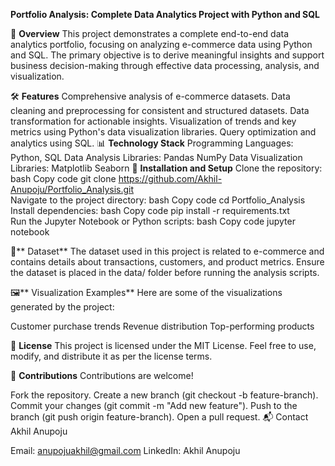 **Portfolio Analysis: Complete Data Analytics Project with Python and SQL**

📜 **Overview**
This project demonstrates a complete end-to-end data analytics portfolio, focusing on analyzing e-commerce data using Python and SQL. The primary objective is to derive meaningful insights and support business decision-making through effective data processing, analysis, and visualization.

🛠️ **Features**
Comprehensive analysis of e-commerce datasets.
Data cleaning and preprocessing for consistent and structured datasets.
Data transformation for actionable insights.
Visualization of trends and key metrics using Python's data visualization libraries.
Query optimization and analytics using SQL.
📊 **Technology Stack**
Programming Languages: Python, SQL
Data Analysis Libraries:
Pandas
NumPy
Data Visualization Libraries:
Matplotlib
Seaborn
🚀 **Installation and Setup**
Clone the repository:
bash
Copy code
git clone https://github.com/Akhil-Anupoju/Portfolio_Analysis.git  
Navigate to the project directory:
bash
Copy code
cd Portfolio_Analysis  
Install dependencies:
bash
Copy code
pip install -r requirements.txt  
Run the Jupyter Notebook or Python scripts:
bash
Copy code
jupyter notebook  

📁** Dataset**
The dataset used in this project is related to e-commerce and contains details about transactions, customers, and product metrics. Ensure the dataset is placed in the data/ folder before running the analysis scripts.

🖼️** Visualization Examples**
Here are some of the visualizations generated by the project:

Customer purchase trends
Revenue distribution
Top-performing products

📝 **License**
This project is licensed under the MIT License. Feel free to use, modify, and distribute it as per the license terms.

🤝 **Contributions**
Contributions are welcome!

Fork the repository.
Create a new branch (git checkout -b feature-branch).
Commit your changes (git commit -m "Add new feature").
Push to the branch (git push origin feature-branch).
Open a pull request.
📬 Contact
Akhil Anupoju

Email: anupojuakhil@gmail.com
LinkedIn: Akhil Anupoju
